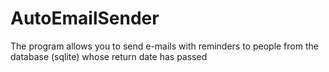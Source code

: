 # AutoEmailSender
The program allows you to send e-mails with reminders to people from the database (sqlite) whose return date has passed
